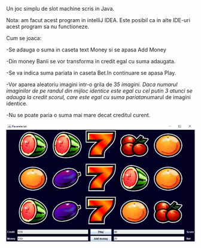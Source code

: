 Un joc simplu de slot machine scris in Java.

Nota: am facut acest program in intelliJ IDEA. Este posibil ca in alte IDE-uri acest program sa nu functioneze.

Cum se joaca:

 -Se adauga o suma in caseta text Money si se apasa Add Money

 -Din money Banii se vor transforma in credit egal cu suma adaugata.


 -Se va indica suma pariata in caseta Bet.In continuare se apasa Play.

 -Vor aparea aleatoriu imagini intr-o grila de 3*5 imagini. Daca numarul imaginilor de pe randul din mijloc identice este egal cu cel putin 3
   atunci se adauga la credit scorul, care este egal cu suma pariata*numarul de imagini identice.
   
-Nu se poate paria o suma mai mare decat creditul curent.
   

![Screenshot](src/main/resources/screenshot.png)